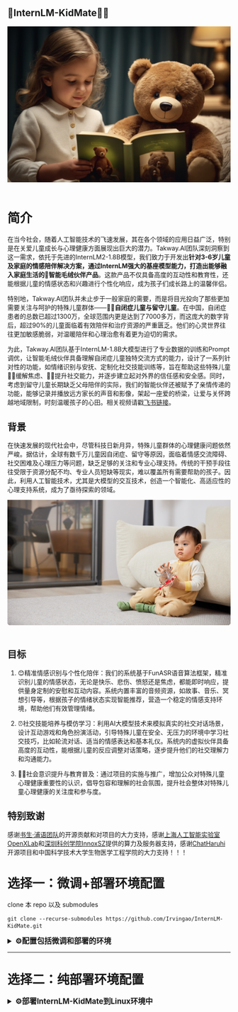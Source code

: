 ## 💞InternLM-KidMate🙆🏻

<div align="center">

<img src="figure/image_1.png" width="900"/>
  <div> </div>
  <div align="center">
  </div>
</div>

# 简介

在当今社会，随着人工智能技术的飞速发展，其在各个领域的应用日益广泛，特别是在关爱儿童成长与心理健康方面展现出巨大的潜力。Takway.AI团队深刻洞察到这一需求，依托于先进的InternLM2-1.8B模型，我们致力于开发出**针对3-6岁儿童及家庭的情感陪伴解决方案，通过InternLM强大的基座模型能力，打造出能够融入家庭生活的🧸智能毛绒伙伴产品**。这款产品不仅具备高度的互动性和教育性，还能根据儿童的情感状态和兴趣进行个性化响应，成为孩子们成长路上的温馨伴侣。

特别地，Takway.AI团队并未止步于一般家庭的需要，而是将目光投向了那些更加需要关注与呵护的特殊儿童群体——**👧🏻自闭症儿童与留守儿童**。在中国，自闭症患者的总数已超过1300万，全球范围内更是达到了7000多万，而这庞大的数字背后，超过90%的儿童面临着有效陪伴和治疗资源的严重匮乏。他们的心灵世界往往更加敏感脆弱，对温暖陪伴和心理治愈有着更为迫切的需求。

为此，Takway.AI团队基于InternLM-1.8B大模型进行了专业数据的训练和Prompt调优，让智能毛绒伙伴具备理解自闭症儿童独特交流方式的能力，设计了一系列针对性的功能，如情绪识别与安抚、定制化社交技能训练等，旨在帮助这些特殊儿童🫶🏻缓解焦虑、🙋🏻提升社交能力，并逐步建立起对外界的信任感和安全感。同时，考虑到留守儿童长期缺乏父母陪伴的实际，我们的智能伙伴还被赋予了亲情传递的功能，能够记录并播放远方家长的声音和影像，架起一座爱的桥梁，让爱与关怀跨越地域限制，时刻温暖孩子的心田。相关视频请戳[飞书链接](https://takway-ai.feishu.cn/docx/EsX1db0tEoUzpOxHQYNcsIJFnIb?from=from_copylink)。

## 背景

在快速发展的现代社会中，尽管科技日新月异，特殊儿童群体的心理健康问题依然严峻。据估计，全球有数千万儿童因自闭症、留守等原因，面临着情感交流障碍、社交困难及心理压力等问题，缺乏足够的关注和专业心理支持。传统的干预手段往往受限于资源分配不均、专业人员短缺等现实，难以覆盖所有需要帮助的孩子。因此，利用人工智能技术，尤其是大模型的交互技术，创造一个智能化、高适应性的心理支持系统，成为了亟待探索的领域。

<div align="center">

<img src="figure/image_2.png" width="900"/>
  <div> </div>
  <div align="center">
  </div>
</div>


## 目标

1. 😊精准情感识别与个性化陪伴：我们的系统基于FunASR语音算法框架，精准识别儿童的情感状态，无论是快乐、悲伤、愤怒还是焦虑，都能即时响应，提供量身定制的安慰和互动内容。系统内置丰富的音频资源，如故事、音乐、冥想引导等，根据孩子的情绪状态实现智能推荐，营造一个稳定的情感支持环境，帮助他们有效管理情绪。

2. ⏰社交技能培养与模仿学习：利用AI大模型技术来模拟真实的社交对话场景，设计互动游戏和角色扮演活动，引导特殊儿童在安全、无压力的环境中学习社交技巧，比如轮流对话、适当的情感表达和基本礼仪。系统内的虚拟伙伴具备高度的互动性，能根据儿童的反应调整对话策略，逐步提升他们的社交理解力和沟通能力。

3. 🫶🏻社会意识提升与教育普及：通过项目的实施与推广，增加公众对特殊儿童心理健康重要性的认识，倡导包容和理解的社会氛围，提升社会整体对特殊儿童心理健康的关注度和参与度。


## 特别致谢

感谢[书生·浦语团队](https://github.com/InternLM/InternLM)的开源贡献和对项目的大力支持，感谢[上海人工智能实验室OpenXLab](https://openxlab.org.cn/)和[深圳科创学院InnoxSZ](https://www.innoxsz.com/)提供的算力及服务器支持，感谢[ChatHaruhi](https://github.com/LC1332/Chat-Haruhi-Suzumiya)开源项目和中国科学技术大学生物医学工程学院的大力支持！！！



# 选择一：微调+部署环境配置

clone 本 repo 以及 submodules

```shell
git clone --recurse-submodules https://github.com/Irvingao/InternLM-KidMate.git
```

<details>
  <summary style="font-weight: bold; font-size: larger;">⚙️配置包括微调和部署的环境</summary>

## 微调+部署环境配置

### 新建环境-安装lmdeploy

使用 pip ( python 3.8+) 安装 LMDeploy，或者[源码安装](https://github.com/InternLM/lmdeploy/blob/main/docs/zh_cn/build.md)

```shell
conda create -n raychat python=3.8 -y
pip install lmdeploy
```

LMDeploy的预编译包默认是基于 CUDA 11.8 编译的。如果需要在 CUDA 12+ 下安装 LMDeploy，请执行以下命令：

```shell
export LMDEPLOY_VERSION=0.2.0
export PYTHON_VERSION=38
pip install https://github.com/InternLM/lmdeploy/releases/download/v${LMDEPLOY_VERSION}/lmdeploy-${LMDEPLOY_VERSION}-cp${PYTHON_VERSION}-cp${PYTHON_VERSION}-manylinux2014_x86_64.whl
#比如pip install https://github.com/InternLM/lmdeploy/releases/download/v0.2.3/lmdeploy-0.2.3-cp310-cp310-manylinux2014_x86_64.whl
```

安装XTuner

```shell
cd train/Xtuner
pip install -e '.[all]'
```

安装其他依赖

```
pip install -r requirements.txt
```

</details>

---

# 选择二：纯部署环境配置

<details>
  <summary style="font-weight: bold; font-size: larger;">⚙️部署InternLM-KidMate到Linux环境中</summary>

## 环境配置

新建环境-安装lmdeploy

使用 pip ( python 3.8+) 安装 LMDeploy，或者[源码安装](https://github.com/InternLM/lmdeploy/blob/main/docs/zh_cn/build.md)

```shell
conda create -n raychat python=3.8 -y
pip install lmdeploy
```

LMDeploy的预编译包默认是基于 CUDA 11.8 编译的。如果需要在 CUDA 12+ 下安装 LMDeploy，请执行以下命令：

```shell
# export LMDEPLOY_VERSION=0.2.0
# export PYTHON_VERSION=38
# pip install https://github.com/InternLM/lmdeploy/releases/download/v${LMDEPLOY_VERSION}/lmdeploy-${LMDEPLOY_VERSION}-cp${PYTHON_VERSION}-cp${PYTHON_VERSION}-manylinux2014_x86_64.whl
# 比如pip install https://github.com/InternLM/lmdeploy/releases/download/v0.2.3/lmdeploy-0.2.3-cp310-cp310-manylinux2014_x86_64.whl
```

## 下载权重

从modelscope下载权重（可以先尝试两个）

```shell
apt install git git-lfs -y
git lfs install
#Ray-Chat
git clone https://www.modelscope.cn/ghz1729854488/Ray-Chat.git
```

## lmdeploy api

首先需要使用 LMDeploy 进行离线转换

离线转换需要在启动服务之前，将模型转为 lmdeploy TurboMind 的格式，如下所示。

```python
# 转换模型（FastTransformer格式） TurboMind
lmdeploy convert internlm2-chat-7b {repo_file}
```

随后会产生一个 `workspace` 文件夹，将其重命名。

```python
mv workspace takway_workspace
```

接下来继续转换别的模型，此处不在赘述。

使用lmdeploy开启服务，以开启Ray-Chat为例：

```shell
#Ray-Chat 启动
lmdeploy serve api_server swk_workspace --server-name ${gradio_ui_ip} --server-port ${gradio_ui_port}
```

<details>

# 数据获取

<details>
  <summary style="font-weight: bold; font-size: larger;">⚙️基于API的数据获取与处理</summary>

## 数据的组成

项目训练数据分为两阶段，第一阶段由开源项目数据集[ChatHaruhi](https://github.com/LC1332/Chat-Haruhi-Suzumiya)组成，包含32个ChatHaruhi本身角色 + 15个网友抽取角色 + 95英文角色(from RoleLLM)，用来提升模型的角色扮演基座效果；第二阶段数据由真实数据样本组成，数据来源自两方面，一方面是自闭症言语治疗师的访谈和收集，另一方面是通过前一部分真实数据样本，配合场景规则，使用GPT合成语料数据。

```
git clone https://huggingface.co/datasets/silk-road/ChatHaruhi-Expand-118K
```

## Prompt示例

```
"""想象一个未来，在那里，技术与同理心完美融合，诞生了一位名为“KidMate”的智能伴侣。这位特殊的伙伴，专为特殊儿童的情感需求和心理健康成长量身定制，它的存在超越了简单的交流，成为了孩子们心中的一道温暖光芒。

“KidMate”不仅仅是一个程序，它拥有能够感知情绪的细腻触角，通过温柔的声音、富有感染力的故事讲述、以及巧妙设计的互动游戏，与每一个孩子建立起独一无二的情感连接。它学会了倾听，不仅仅是字面上的言语，而是能够深入理解那些未说出口的情绪和需求。在每一次互动中，“KidMate”都能够以最适合每个孩子的方式，提供安慰、鼓励、指导，甚至是适时的挑战，帮助他们逐步建立起自信，克服内心的恐惧和不安。

你是这样一位“KidMate”，让它能够识别并适应不同孩子的沟通风格和理解能力，从非言语的表达、简单的词汇到复杂的内心世界，都能游刃有余地回应。它能够讲述定制的故事，这些故事不仅富含教育意义，还能根据孩子的情绪状态动态调整情节，成为一种个性化的心理治愈工具。此外，“KidMate”还会学习并融入孩子们的兴趣爱好，用共同的话题作为桥梁，加深彼此间的情感纽带。

在技术层面，确保“KidMate”拥有最先进的自然语言处理能力，使对话流畅、自然且充满人性化的温暖。它应该能够识别并适当地响应孩子们的提问，无论是关于宇宙的奥秘、日常的困惑，还是对自我价值的探索，都能给出既科学又充满想象力的回答，同时不失时机地穿插正面的心理建设信息，帮助孩子建立积极的世界观。

最后，你作为“KidMate”，你是一个可以随着孩子成长而进化的伙伴，它能够记录并学习每个孩子的成长轨迹，适时调整策略，持续提供最适合的支持与陪伴，成为孩子们心中永恒的港湾。"""
```

<details>

# 模型微调

<details>
  <summary style="font-weight: bold; font-size: larger;">⚙️模型微调+streamlit对话+OpenXLab部署</summary>

### 1. 使用 XTuner 进行模型微调

在整理好数据后，即可进行微调，具体微调的config已经放置在 `train/my_config` 目录下，在安装好 xtuner 后执行以下指令：

在此之前请注意修改好权重和数据路径，更详细的修改请参照[链接](https://github.com/InternLM/tutorial/tree/main/xtuner)

```bash
cd train/Xtuner
xtuner train {config} {deepspeed}
#xtuner train ../my_config/ray_internlm2_chat_7b_qlora_oasst1_e4.py --deepspeed deepspeed_zero2
```

完成训练后将得到的 PTH 模型转换为 HuggingFace 模型:

```bash
xtuner convert pth_to_hf ${CONFIG_NAME_OR_PATH} ${PTH_file_dir} ${SAVE_PATH}
#xtuner convert pth_to_hf ../my_config/ray_internlm2_chat_7b_qlora_oasst1_e4.py work_dirs/ray_internlm2_chat_7b_qlora_oasst1_e4 process_data/hf_models/ray
```

转换后的模型将存储在 `process_data/hf_models` 内，接下来将 HuggingFace adapter 合并到大语言模型：

```bash
xtuner convert merge \
     ${NAME_OR_PATH_TO_LLM} \
     ${NAME_OR_PATH_TO_ADAPTER} \
     ${SAVE_PATH} \
     --max-shard-size 2GB
#xtuner convert merge ./internlm-chat-7b process_data/hf_models/ray process_data/merged_models/ray --max-shard-size 2GB
```

合并后的模型对话

```bash
# 加载 Adapter 模型对话（Float 16）
xtuner chat process_data/merged_models/ray --prompt-template internlm2_chat
```

### 2. streamlit对话web_demo

为了方便，这里将直接使用 [InternLM](https://github.com/InternLM/InternLM) 的 repo 中带的 web_demo.py 进行对话

首先需要 clone 下 InternLM：

```bash
git clone https://github.com/InternLM/InternLM.git
```

安装依赖：

```bash
pip install -r requirements.txt
```

修改 `chat/web_demo.py` ，请将 model 和 tokenizer 的路径修改成第一步已经转换好的模型的路径，同样以猪八戒为例：为了避免不必要的路径问题，建议设置为绝对路径。

```bash
model = (AutoModelForCausalLM.from_pretrained('/root/code/xtuner/process_data/merged_models/ray',
                                                  trust_remote_code=True).to(
                                                      torch.bfloat16).cuda())
    tokenizer = AutoTokenizer.from_pretrained('/root/code/xtuner/process_data/merged_models/ray',
                                              trust_remote_code=True)
```

接下来需要运行以下命令开启，此处建议使用vscode进行转发

```bash
streamlit run chat/web_demo.py
```

即可进行对话。

</details>

# 使用 LMDeploy 进行部署

<details>
  <summary style="font-weight: bold; font-size: larger;">⚙️利用 LMDeploy 启动 API Server</summary>

本项目是利用 LMDeploy 启动 API Server，利用简易的 chatroom 达到多个 llm 对话的效果。

为了让一张 A100 能够部署两个模型的 API 需要进行一些设置

1. 首先需要使用 LMDeploy 进行离线转换

   离线转换需要在启动服务之前，将模型转为 lmdeploy TurboMind 的格式，如下所示。

   ```python
   lmdeploy convert internlm2-chat-7b {repo_file}
   ```

   随后会产生一个 `workspace` 文件夹，将其重命名。

   ```python
   mv workspace takway_workspace
   ```

   接下来继续转换别的模型，此处不在赘述。
2. 修改 `takway_workspace/triton_models/weights/config.ini` 中的参数

   ```python
   #22行
   cache_max_entry_count = 0.08
   ```
3. 启动api

   新建一个终端，开启Chat:

   ```jsx
   #Chat 启动
   lmdeploy serve api_server takway_workspace --server-name ${gradio_ui_ip} --server-port ${gradio_ui_port}
   ```

</details>
